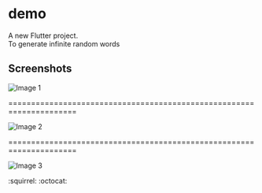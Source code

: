 # demo

A new Flutter project. </br>
To generate infinite random words

## Screenshots

![Image 1](https://github.com/ipshitag/demoApp/blob/master/SS1.jpeg)

=====================================================================

![Image 2](https://github.com/ipshitag/demoApp/blob/master/SS2.jpeg)

=====================================================================

![Image 3](https://github.com/ipshitag/demoApp/blob/master/SS3.jpeg)

:squirrel: 
:octocat:
